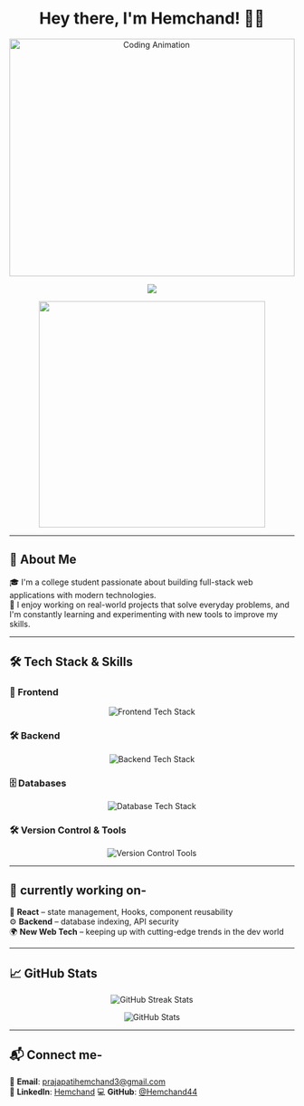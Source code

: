 <h1 align="center">Hey there, I'm Hemchand! 👋🚀</h1>

<div align="center">
  <img src="https://anujer.is-a.dev/banner-github.gif" alt="Coding Animation" width="100%" height="420" style="object-fit: cover;">
</div>

<p align="center">
  <img src="https://readme-typing-svg.herokuapp.com?font=Fira+Code&size=22&duration=3000&pause=1000&color=F79327&center=true&vCenter=true&width=600&lines=Aspiring+Software+Developer;Problem+Solver+%7C+MERN+Stack+Enthusiast;1000%2B+DSA+Problems+Solved;Always+Learning%2C+Always+Building!">
</p>

<p align="center">
  <img src="[https://media.giphy.com/media/qgQUggAC3Pfv687qPC/giphy.gif](https://media.giphy.com/media/v1.Y2lkPWVjZjA1ZTQ3a2g2ZXg2MTF2ZjJuODFyODRzaGxoZm51YnEzNWdpbGg5NjRuemdyOCZlcD12MV9naWZzX3JlbGF0ZWQmY3Q9Zw/iIqmM5tTjmpOB9mpbn/giphy.gif)" width="400"/>
</p>

---

## 🚀 About Me  
🎓 I'm a college student passionate about building full-stack web applications with modern technologies.  
🚀 I enjoy working on real-world projects that solve everyday problems, and I'm constantly learning and experimenting with new tools to improve my skills.

---

## 🛠️ Tech Stack & Skills  

### 🚀 Frontend  
<p align="center">
  <img src="https://skillicons.dev/icons?i=html,css,js,tailwind,react" alt="Frontend Tech Stack" />
</p>

### 🛠 Backend  
<p align="center">
  <img src="https://skillicons.dev/icons?i=nodejs,express" alt="Backend Tech Stack" />
</p>

### 🗄️ Databases  
<p align="center">
  <img src="https://skillicons.dev/icons?i=mongodb,mysql" alt="Database Tech Stack" />
</p>

### 🛠️ Version Control & Tools  
<p align="center">
  <img src="https://skillicons.dev/icons?i=git,github" alt="Version Control Tools" />
</p> 

---

## 🌟 currently working on- 
🚀 **React** – state management, Hooks, component reusability  
⚙️ **Backend** – database indexing, API security  
🌍 **New Web Tech** – keeping up with cutting-edge trends in the dev world  

---

## 📈 GitHub Stats  
<p align="center">
  <img src="https://github-readme-streak-stats.herokuapp.com?user=Hemchand44&theme=tokyonight&hide_border=true" alt="GitHub Streak Stats"/>
</p>

<p align="center">
  <img src="https://github-readme-stats.vercel.app/api?username=Hemchand44&show_icons=true&theme=tokyonight" alt="GitHub Stats" />
</p>


---

## 📬 Connect me-  
💌 **Email**: [prajapatihemchand3@gmail.com](mailto:prajapatihemchand3@gmail.com)  
🔗 **LinkedIn**: [Hemchand]([www.linkedin.com/in/hemchand-prajapati70/](https://www.linkedin.com/in/hemchand-prajapati70/))  
💻 **GitHub**: [@Hemchand44](https://github.com/Hemchand44)  

